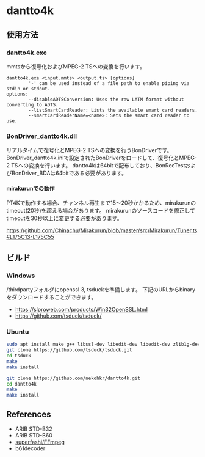 # dantto4k

## 使用方法

### dantto4k.exe
mmtsから復号化およびMPEG-2 TSへの変換を行います。
```
dantto4k.exe <input.mmts> <output.ts> [options]
        '-' can be used instead of a file path to enable piping via stdin or stdout.
options:
        --disableADTSConversion: Uses the raw LATM format without converting to ADTS.
        --listSmartCardReader: Lists the available smart card readers.
        --smartCardReaderName=<name>: Sets the smart card reader to use.
```

### BonDriver_dantto4k.dll
リアルタイムで復号化とMPEG-2 TSへの変換を行うBonDriverです。
BonDriver_dantto4k.iniで設定されたBonDriverをロードして、復号化とMPEG-2 TSへの変換を行います。
dantto4kは64bitで配布しており、BonRecTestおよびBonDriver_BDAは64bitである必要があります。

#### mirakurunでの動作
PT4Kで動作する場合、チャンネル再生まで15～20秒かかるため、mirakurunのtimeout(20秒)を超える場合があります。
mirakurunのソースコードを修正してtimeoutを30秒以上に変更する必要があります。

https://github.com/Chinachu/Mirakurun/blob/master/src/Mirakurun/Tuner.ts#L175C13-L175C55

## ビルド
### Windows
/thirdpartyフォルダにopenssl 3, tsduckを準備します。
下記のURLからbinaryをダウンロードすることができます。

- https://slproweb.com/products/Win32OpenSSL.html
- https://github.com/tsduck/tsduck/
### Ubuntu

```bash
sudo apt install make g++ libssl-dev libedit-dev libedit-dev zlib1g-dev libusb-1.0-0-dev libpcsclite-dev
git clone https://github.com/tsduck/tsduck.git
cd tsduck
make
make install

git clone https://github.com/nekohkr/dantto4k.git
cd dantto4k
make
make install
```

## References
- ARIB STD-B32
- ARIB STD-B60
- [superfashi/FFmpeg](https://github.com/superfashi/FFmpeg)
- b61decoder
